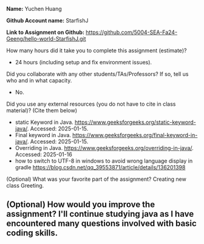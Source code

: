 **Name:** Yuchen Huang

**Github Account name:** StarfishJ

**Link to Assignment on Github:** https://github.com/5004-SEA-Fa24-Geeng/hello-world-StarfishJ.git

How many hours did it take you to complete this assignment (estimate)?
* 24 hours (including setup and fix environment issues).

Did you collaborate with any other students/TAs/Professors? If so, tell us who and in what capacity.
* No.

Did you use any external resources (you do not have to cite in class material)? (Cite them below)
* static Keyword in Java. https://www.geeksforgeeks.org/static-keyword-java/. Accessed: 2025-01-15. 
* Final keyword in Java. https://www.geeksforgeeks.org/final-keyword-in-java/. Accessed: 2025-01-15. 
* Overriding in Java. https://www.geeksforgeeks.org/overriding-in-java/. Accessed: 2025-01-16
* how to switch to UTF-8 in windows to avoid wrong language display in gradle https://blog.csdn.net/qq_39553871/article/details/136201398

(Optional) What was your favorite part of the assignment?
Creating new class Greeting.

(Optional) How would you improve the assignment?
I'll continue studying java as I have encountered many questions involved with basic coding skills. 
---
